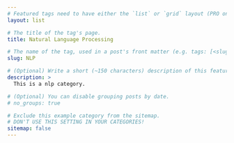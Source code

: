 ```yaml
---
# Featured tags need to have either the `list` or `grid` layout (PRO only).
layout: list

# The title of the tag's page.
title: Natural Language Processing

# The name of the tag, used in a post's front matter (e.g. tags: [<slug>]).
slug: NLP

# (Optional) Write a short (~150 characters) description of this featured tag.
description: >
  This is a nlp category.

# (Optional) You can disable grouping posts by date.
# no_groups: true

# Exclude this example category from the sitemap.
# DON'T USE THIS SETTING IN YOUR CATEGORIES!
sitemap: false
---
```

